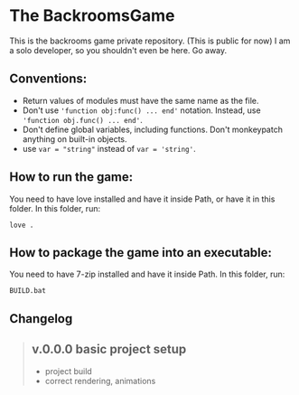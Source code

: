 # The BackroomsGame
This is the backrooms game private repository. (This is public for now) I am a solo developer, so you shouldn't even be here. Go away.
## Conventions:
- Return values of modules must have the same name as the file.
- Don't use `'function obj:func() ... end'` notation. Instead, use ``'function obj.func() ... end'``.
- Don't define global variables, including functions. Don't monkeypatch anything on built-in objects.
- use `var = "string"` instead of `var = 'string'`.
## How to run the game:
You need to have love installed and have it inside Path, or have it in this folder. In this folder, run:
```batch
love .
```
## How to package the game into an executable:
You need to have 7-zip installed and have it inside Path. In this folder, run:
```batch
BUILD.bat
```
## Changelog
> ## v.0.0.0 basic project setup
> - project build
> - correct rendering, animations
